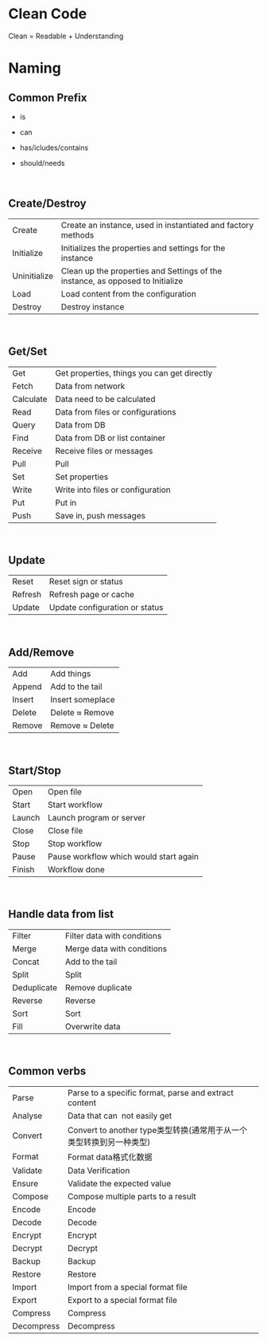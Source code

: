 # Clean Code
Clean = Readable + Understanding
<br>

# Naming

## Common Prefix

  - is

  - can

  - has/icludes/contains

  - should/needs
<br>
  
## Create/Destroy

 <table class="table table-bordered table-striped table-condensed">
	<tbody>
		<tr>
			<td>Create</td>
			<td>Create an instance, used in instantiated and factory methods</td>
		</tr>
		<tr>
			<td>Initialize</td>
			<td>Initializes the properties and settings for the instance</td>
		</tr>
		<tr>
			<td>Uninitialize</td>
			<td>Clean up the properties and Settings of the instance, as&nbsp;opposed&nbsp;to Initialize</td>
		</tr>
		<tr>
			<td>Load</td>
			<td>Load content from the configuration</td>
		</tr>
		<tr>
			<td>Destroy</td>
			<td>Destroy instance</td>
		</tr>
	</tbody>
</table>
<br>

## Get/Set
<table class="table table-bordered table-striped table-condensed">
	<tbody>
		<tr>
			<td>Get</td>
			<td>Get properties,&nbsp;things you can get directly</td>
		</tr>
		<tr>
			<td>Fetch</td>
			<td>Data from network</td>
		</tr>
		<tr>
			<td>Calculate</td>
			<td>Data need to be calculated</td>
		</tr>
		<tr>
			<td>Read</td>
			<td>Data from files or configurations</td>
		</tr>
		<tr>
			<td>Query</td>
			<td>Data from DB</td>
		</tr>
		<tr>
			<td>Find</td>
			<td>Data from DB or list container</td>
		</tr>
		<tr>
			<td>Receive</td>
			<td>Receive files or messages</td>
		</tr>
		<tr>
			<td>Pull</td>
			<td>Pull</td>
		</tr>
		<tr>
			<td>Set</td>
			<td>Set properties</td>
		</tr>
		<tr>
			<td>Write</td>
			<td>Write into files or configuration</td>
		</tr>
		<tr>
			<td>Put</td>
			<td>Put in</td>
		</tr>
		<tr>
			<td>Push</td>
			<td>Save in, push messages</td>
		</tr>
	</tbody>
</table>
<br>

## Update

<table class="table table-bordered table-striped table-condensed">
	<tbody>
		<tr>
			<td>Reset</td>
			<td>Reset sign or status</td>
		</tr>
		<tr>
			<td>Refresh</td>
			<td>Refresh page or cache</td>
		</tr>
		<tr>
			<td>Update</td>
			<td>Update configuration or status</td>
		</tr>
	</tbody>
</table>
<br>

## Add/Remove
<table class="table table-bordered table-striped table-condensed">
	<tbody>
		<tr>
			<td>Add</td>
			<td>Add things</td>
		</tr>
		<tr>
			<td>Append</td>
			<td>Add to the tail</td>
		</tr>
		<tr>
			<td>Insert</td>
			<td>Insert someplace</td>
		</tr>
		<tr>
			<td>Delete</td>
			<td>Delete&nbsp;&asymp; Remove</td>
		</tr>
		<tr>
			<td>Remove</td>
			<td>Remove&nbsp;&asymp;&nbsp;Delete</td>
		</tr>
	</tbody>
</table>
<br>

## Start/Stop
<table class="table table-bordered table-striped table-condensed">
	<tbody>
		<tr>
			<td>Open</td>
			<td>Open file</td>
		</tr>
		<tr>
			<td>Start</td>
			<td>Start workflow</td>
		</tr>
		<tr>
			<td>Launch</td>
			<td>Launch program or server</td>
		</tr>
		<tr>
			<td>Close</td>
			<td>Close file</td>
		</tr>
		<tr>
			<td>Stop</td>
			<td>Stop workflow</td>
		</tr>
		<tr>
			<td>Pause</td>
			<td>Pause workflow which would start again</td>
		</tr>
		<tr>
			<td>Finish</td>
			<td>Workflow done</td>
		</tr>
	</tbody>
</table>
<br>

## Handle data from list
<table class="table table-bordered table-striped table-condensed">
	<tbody>
		<tr>
			<td>Filter</td>
			<td>Filter data with conditions</td>
		</tr>
		<tr>
			<td>Merge</td>
			<td>Merge data with conditions</td>
		</tr>
		<tr>
			<td>Concat</td>
			<td>Add to the tail</td>
		</tr>
		<tr>
			<td>Split</td>
			<td>Split</td>
		</tr>
		<tr>
			<td>Deduplicate</td>
			<td>Remove duplicate</td>
		</tr>
		<tr>
			<td>Reverse</td>
			<td>Reverse</td>
		</tr>
		<tr>
			<td>Sort</td>
			<td>Sort</td>
		</tr>
		<tr>
			<td>Fill</td>
			<td>Overwrite data</td>
		</tr>
	</tbody>
</table>
<br>

## Common verbs
<table class="table table-bordered table-striped table-condensed">
	<tbody>
		<tr>
			<td>Parse</td>
			<td>Parse to a specific format, parse and extract content</td>
		</tr>
		<tr>
			<td>Analyse</td>
			<td>Data that can&nbsp; not easily get</td>
		</tr>
		<tr>
			<td>Convert</td>
			<td>Convert to another type类型转换(通常用于从一个类型转换到另一种类型)</td>
		</tr>
		<tr>
			<td>Format</td>
			<td>Format data格式化数据</td>
		</tr>
		<tr>
			<td>Validate</td>
			<td>Data&nbsp;Verification</td>
		</tr>
		<tr>
			<td>Ensure</td>
			<td>Validate the&nbsp;expected value</td>
		</tr>
		<tr>
			<td>Compose</td>
			<td>Compose multiple parts to a result</td>
		</tr>
		<tr>
			<td>Encode</td>
			<td>Encode</td>
		</tr>
		<tr>
			<td>Decode</td>
			<td>Decode</td>
		</tr>
		<tr>
			<td>Encrypt</td>
			<td>Encrypt</td>
		</tr>
		<tr>
			<td>Decrypt</td>
			<td>Decrypt</td>
		</tr>
		<tr>
			<td>Backup</td>
			<td>Backup</td>
		</tr>
		<tr>
			<td>Restore</td>
			<td>Restore</td>
		</tr>
		<tr>
			<td>Import</td>
			<td>Import from a special format file</td>
		</tr>
		<tr>
			<td>Export</td>
			<td>Export to a special format file</td>
		</tr>
		<tr>
			<td>Compress</td>
			<td>Compress</td>
		</tr>
		<tr>
			<td>Decompress</td>
			<td>Decompress</td>
		</tr>
	</tbody>
</table>
<br>
